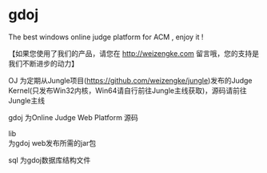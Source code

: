 gdoj
====

The best windows online judge platform for ACM ,  enjoy it !

【如果您使用了我们的产品，请您在 http://weizengke.com 留言哦，您的支持是我们不断进步的动力】

OJ
为定期从Jungle项目(https://github.com/weizengke/jungle)发布的Judge Kernel(只发布Win32内核，Win64请自行前往Jungle主线获取)，源码请前往Jungle主线

gdoj 
为Online Judge Web Platform 源码

lib  
为gdoj web发布所需的jar包

sql
为gdoj数据库结构文件


